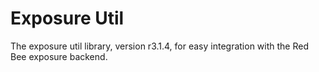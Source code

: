 # Exposure Util

The exposure util library, version r3.1.4, for easy integration with the Red Bee exposure backend.